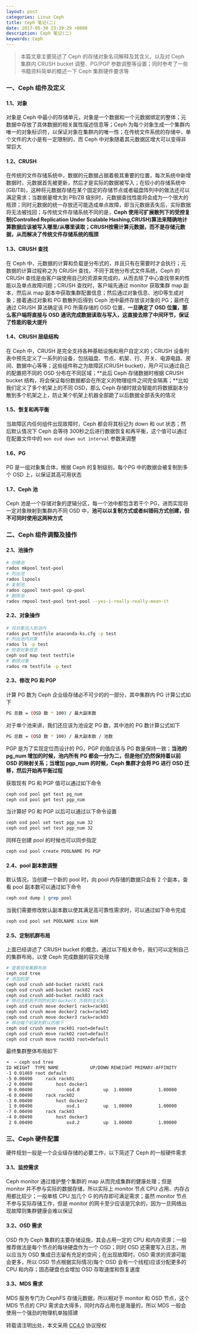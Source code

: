 ```yaml
---
layout: post
categories: Linux Ceph
title: Ceph 笔记(二)
date: 2017-05-30 23:39:29 +0800
description: Ceph 笔记(二)
keywords: Ceph
---
```


> 本篇文章主要简述了 Ceph 的存储对象名词解释及其含义，以及对 Ceph 集群内 CRUSH bucket 调整、PG/PGP 参数调整等设置；同时参考了一些书籍资料简单的概述一下 Ceph 集群硬件要求等

### 一、Ceph 组件及定义

#### 1.1、对象

对象是 Ceph 中最小的存储单元，对象是一个数据和一个元数据绑定的整体；元数据中存放了具体数据的相关属性描述信息等；Ceph 为每个对象生成一个集群内唯一的对象标识符，以保证对象在集群内的唯一性；在传统文件系统的存储中，单个文件的大小是有一定限制的，而 Ceph 中对象随着其元数据区增大可以变得非常巨大

#### 1.2、CRUSH

在传统的文件存储系统中，数据的元数据占据着极其重要的位置，每次系统中新增数据时，元数据首先被更新，然后才是实际的数据被写入；在较小的存储系统中(GB/TB)，这种将元数据存储在某个固定的存储节点或者磁盘阵列中的做法还可以满足需求；当数据量增大到 PB/ZB 级别时，元数据查找性能将会成为一个很大的瓶颈；同时元数据的统一存放还可能造成单点故障，即当元数据丢失后，实际数据将无法被找回；与传统文件存储系统不同的是，**Ceph 使用可扩展散列下的受控复制(Controlled Replication Under Scalable Hashing,CRUSH)算法来精确地计算数据应该被写入哪里/从哪里读取；CRUSH按需计算元数据，而不是存储元数据，从而解决了传统文件存储系统的瓶颈**

#### 1.3、CRUSH 查找

在 Ceph 中，元数据的计算和负载是分布式的，并且只有在需要时才会执行；元数据的计算过程称之为 CRUSH 查找，不同于其他分布式文件系统，Ceph 的 CRUSH 查找是由客户端使用自己的资源来完成的，从而去除了中心查找带来的性能以及单点故障问题；CRUSH 查找时，客户端先通过 monitor 获取集群 map 副本，然后从 map 副本中获取集群配置信息；然后通过对象信息、池ID等生成对象；接着通过对象和 PG 数散列后得到 Ceph 池中最终存放该对象的 PG；最终在通过 CRUSH 算法确定该 PG 所需存储的 OSD 位置，**一旦确定了 OSD 位置，那么客户端将直接与 OSD 通讯完成数据读取与写入，这直接去除了中间环节，保证了性能的极大提升**


#### 1.4、CRUSH 层级结构

在 Ceph 中，CRUSH 是完全支持各种基础设施和用户自定义的；CRUSH 设备列表中预先定义了一系列的设备，包括磁盘、节点、机架、行、开关、电源电路、房间、数据中心等等；这些组件称之为故障区(CRUSH bucket)，用户可以通过自己的配置把不同的 OSD 分布在不同区域；**此后 Ceph 存储数据时根据 CRUSH bucket 结构，将会保证每份数据都会在所定义的物理组件之间完全隔离；**比如我们定义了多个机架上的不同 OSD，那么 Ceph 存储时就会智能的将数据副本分散到多个机架之上，防止某个机架上机器全部跪了以后数据全部丢失的情况

#### 1.5、恢复和再平衡

当故障区内任何组件出现故障时，Ceph 都会将其标记为 down 和 out 状态；然后默认情况下 Ceph 会等待 300秒之后进行数据恢复和再平衡，这个值可以通过在配置文件中的 `mon osd down out interval` 参数来调整

#### 1.6、PG

PG 是一组对象集合体，根据 Ceph 的复制级别，每个PG 中的数据会被复制到多个 OSD 上，以保证其高可用状态

#### 1.7、Ceph 池

Ceph 池是一个存储对象的逻辑分区，每一个池中都包含若干个 PG，进而实现将一定对象映射到集群内不同 OSD 中，**池可以以复制方式或者纠错码方式创建，但不可同时使用这两种方式**

### 二、Ceph 组件调整及操作

#### 2.1、池操作

``` sh
# 创建池
rados mkpool test-pool
# 列出池
rados lspools
# 复制池
rados cppool test-pool cp-pool
# 删除池
rados rmpool test-pool test-pool --yes-i-really-really-mean-it
```

#### 2.2、对象操作

``` sh
# 将对象加入到池内
rados put testfile anaconda-ks.cfg -p test
# 列出池内对象
rados ls -p test
# 检查对象信息
ceph osd map test testfile
# 删除对象
rados rm testfile -p test
```

#### 2.3、修改 PG 和 PGP

计算 PG 数为 Ceph 企业级存储必不可少的的一部分，其中集群内 PG 计算公式如下

``` sh
PG 总数 = (OSD 数 * 100) / 最大副本数
```

对于单个池来讲，我们还应该为池设定 PG 数，其中池的 PG 数计算公式如下

``` sh
PG 总数 = (OSD 数 * 100) / 最大副本数 / 池数
```

PGP 是为了实现定位而设计的 PG，PGP 的值应该与 PG 数量保持一致；**当池的 pg_num 增加的时候，池内所有 PG 都会一分为二，但是他们仍然保持着以前 OSD 的映射关系；当增加 pgp_num 的时候，Ceph 集群才会将 PG 进行 OSD 迁移，然后开始再平衡过程**

获取现有 PG 和 PGP 值可以通过如下命令

``` sh
ceph osd pool get test pg_num
ceph osd pool get test pgp_num
```

当计算好 PG 和 PGP 以后可以通过以下命令设置

``` sh
ceph osd pool set test pgp_num 32
ceph osd pool set test pgp_num 32
```

同样在创建 pool 的时候也可以同步指定

``` sh
ceph osd pool create POOLNAME PG PGP
```

#### 2.4、pool 副本数调整

默认情况，当创建一个新的 pool 时，向 pool 内存储的数据只会有 2 个副本，查看 pool 副本数可以通过如下命令

``` sh
ceph osd dump | grep pool
```

当我们需要修改默认副本数以使其满足高可靠性需求时，可以通过如下命令完成

``` sh
ceph osd pool set POOLNAME size NUM
```

#### 2.5、定制机群布局

上面已经讲述了 CRUSH bucket 的概念，通过以下相关命令，我们可以定制自己的集群布局，以使 Ceph 完成数据的容灾处理

``` sh
# 查看现有集群布局
ceph osd tree
# 添加机架
ceph osd crush add-bucket rack01 rack
ceph osd crush add-bucket rack02 rack
ceph osd crush add-bucket rack03 rack
# 移动主机到不同的机架(dockerX 为我的主机名)
ceph osd crush move docker1 rack=rack01
ceph osd crush move docker2 rack=rack02
ceph osd crush move docker3 rack=rack03
# 移动每个机架到默认的根下
ceph osd crush move rack01 root=default
ceph osd crush move rack02 root=default
ceph osd crush move rack03 root=default
```

最终集群整体布局如下

``` sh
➜  ~ ceph osd tree
ID WEIGHT  TYPE NAME            UP/DOWN REWEIGHT PRIMARY-AFFINITY
-1 0.01469 root default
-5 0.00490     rack rack01
-2 0.00490         host docker1
 0 0.00490             osd.0         up  1.00000          1.00000
-6 0.00490     rack rack02
-3 0.00490         host docker2
 1 0.00490             osd.1         up  1.00000          1.00000
-7 0.00490     rack rack03
-4 0.00490         host docker3
 2 0.00490             osd.2         up  1.00000          1.00000
```

### 三、Ceph 硬件配置

硬件规划一般是一个企业级存储的必要工作，以下简述了 Ceph 的一般硬件需求

#### 3.1、监控需求

Ceph monitor 通过维护整个集群的 map 从而完成集群的健康处理；但是 monitor 并不参与实际的数据存储，所以实际上 monitor 节点 CPU 占用、内存占用都比较少；一般单核 CPU 加几个 G 的内存即可满足需求；虽然 monitor 节点不参与实际存储工作，但是 monitor 的网卡至少应该是冗余的，因为一旦网络出现故障则集群健康会难以保证

#### 3.2、OSD 需求

OSD 作为 Ceph 集群的主要存储设施，其会占用一定的 CPU 和内存资源；一般推荐做法是每个节点的每块硬盘作为一个 OSD；同时 OSD 还需要写入日志，所以应当为 OSD 集成日志留有充足的空间；在出现故障时，OSD 需求的资源可能会更多，所以 OSD 节点根据实际情况(每个 OSD 会有一个线程)应该分配更多的 CPU 和内存；固态硬盘也会增加 OSD 存取速度和恢复速度


#### 3.3、MDS 需求

MDS 服务专门为 CephFS 存储元数据，所以相对于 monitor 和 OSD 节点，这个 MDS 节点的 CPU 需求会大得多，同时内存占用也是海量的，所以 MDS 一般会使用一个强劲的物理机单独搭建

转载请注明出处，本文采用 [CC4.0](http://creativecommons.org/licenses/by-nc-nd/4.0/) 协议授权
